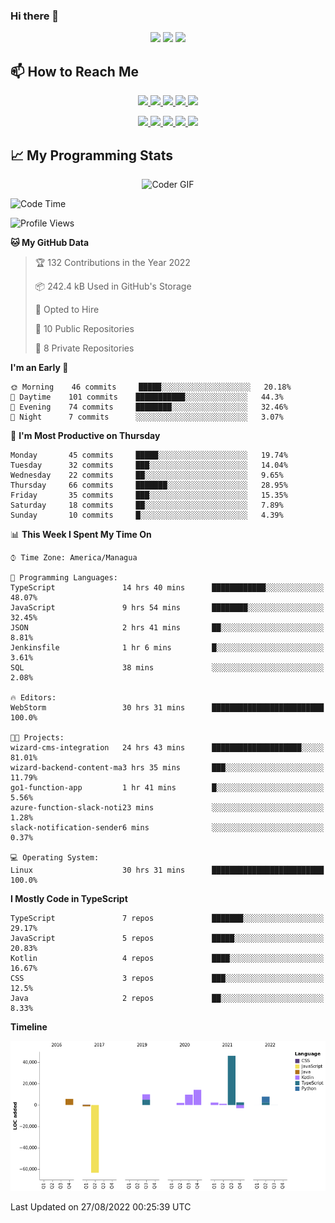 ### Hi there 👋

<!--
**DevKenny/DevKenny** is a ✨ _special_ ✨ repository because its `README.md` (this file) appears on your GitHub profile.

Here are some ideas to get you started:

- 🔭 I’m currently working on ...
- 🌱 I’m currently learning ...
- 👯 I’m looking to collaborate on ...
- 🤔 I’m looking for help with ...
- 💬 Ask me about ...
- 📫 How to reach me: ...
- 😄 Pronouns: ...
- ⚡ Fun fact: ...
-->

<p align = "center">
  <img src="https://github-readme-stats.vercel.app/api?username=DevKenny&count_private=true&show_icons=true&theme=graywhite&line_height=30&hide_border=true">
  <img src="https://github-readme-stats.vercel.app/api/top-langs/?username=DevKenny&hide=html,css&theme=graywhite&hide_border=true">
  <img src="https://github-profile-summary-cards.vercel.app/api/cards/profile-details?username=DevKenny&theme=vue">
</p>

## 📫 How to Reach Me

<p align="center">
 <a href="https://devkenny.github.io">
  <img src="https://img.shields.io/badge/DevKenny-%23206A5D.svg?&style=for-the-badge&logo=jquery&logoColor=white" />
 </a>

 <a href="https://www.linkedin.com/in/hreal92">
  <img src="https://img.shields.io/badge/connect-%230077B5.svg?&style=for-the-badge&logo=linkedin&logoColor=white" />
 </a>

 <a href="https://join.skype.com/invite/IQ6gVADlpBSM">
  <img src="https://img.shields.io/badge/chat-%2300AFF0.svg?&style=for-the-badge&logo=skype&logoColor=white" />
 </a>

 <a href="mailto:realherrold@gmail.com">
  <img src="https://img.shields.io/badge/email-%23C14438.svg?&style=for-the-badge&logo=Gmail&logoColor=white" />
 </a>

 <a href="https://wa.me/50589517503">
  <img src="https://img.shields.io/badge/Whatsapp-%2300BFA5.svg?&style=for-the-badge&logo=Whatsapp&logoColor=white" />
 </a>
</p>

<p align="center">
  <a href="#">
    <img src="https://badges.pufler.dev/visits/DevKenny/DevKenny?style=flat-square&color=green&logo=github">
  </a>
  <a href="#">
    <img src="https://badges.pufler.dev/years/DevKenny?style=flat-square&color=green&logo=github">
  </a>
  <a href="#">
    <img src="https://badges.pufler.dev/repos/DevKenny?style=flat-square&color=green&logo=github">
  </a>
  <a href="#">
    <img src="https://badges.pufler.dev/gists/DevKenny?style=flat-square&color=green&logo=github">
  </a>
  <a href="#">
    <img src="https://badges.pufler.dev/commits/monthly/DevKenny?style=flat-square&color=green&logo=github">
  </a>
</p>

## 📈 My Programming Stats

<p align="center">
 <img src="https://www.mygo.ge/uploads/blog/1584023795.jpg" alt="Coder GIF" style="max-width:500px">
</p>

<!--START_SECTION:waka-->
![Code Time](http://img.shields.io/badge/Code%20Time-4%2C198%20hrs%2044%20mins-blue)

![Profile Views](http://img.shields.io/badge/Profile%20Views-2-blue)

**🐱 My GitHub Data** 

> 🏆 132 Contributions in the Year 2022
 > 
> 📦 242.4 kB Used in GitHub's Storage 
 > 
> 💼 Opted to Hire
 > 
> 📜 10 Public Repositories 
 > 
> 🔑 8 Private Repositories  
 > 
**I'm an Early 🐤** 

```text
🌞 Morning    46 commits     █████░░░░░░░░░░░░░░░░░░░░   20.18% 
🌆 Daytime    101 commits    ███████████░░░░░░░░░░░░░░   44.3% 
🌃 Evening    74 commits     ████████░░░░░░░░░░░░░░░░░   32.46% 
🌙 Night      7 commits      ░░░░░░░░░░░░░░░░░░░░░░░░░   3.07%

```
📅 **I'm Most Productive on Thursday** 

```text
Monday       45 commits     █████░░░░░░░░░░░░░░░░░░░░   19.74% 
Tuesday      32 commits     ███░░░░░░░░░░░░░░░░░░░░░░   14.04% 
Wednesday    22 commits     ██░░░░░░░░░░░░░░░░░░░░░░░   9.65% 
Thursday     66 commits     ███████░░░░░░░░░░░░░░░░░░   28.95% 
Friday       35 commits     ███░░░░░░░░░░░░░░░░░░░░░░   15.35% 
Saturday     18 commits     ██░░░░░░░░░░░░░░░░░░░░░░░   7.89% 
Sunday       10 commits     █░░░░░░░░░░░░░░░░░░░░░░░░   4.39%

```


📊 **This Week I Spent My Time On** 

```text
⌚︎ Time Zone: America/Managua

💬 Programming Languages: 
TypeScript               14 hrs 40 mins      ████████████░░░░░░░░░░░░░   48.07% 
JavaScript               9 hrs 54 mins       ████████░░░░░░░░░░░░░░░░░   32.45% 
JSON                     2 hrs 41 mins       ██░░░░░░░░░░░░░░░░░░░░░░░   8.81% 
Jenkinsfile              1 hr 6 mins         █░░░░░░░░░░░░░░░░░░░░░░░░   3.61% 
SQL                      38 mins             ░░░░░░░░░░░░░░░░░░░░░░░░░   2.08%

🔥 Editors: 
WebStorm                 30 hrs 31 mins      █████████████████████████   100.0%

🐱‍💻 Projects: 
wizard-cms-integration   24 hrs 43 mins      ████████████████████░░░░░   81.01% 
wizard-backend-content-ma3 hrs 35 mins       ███░░░░░░░░░░░░░░░░░░░░░░   11.79% 
go1-function-app         1 hr 41 mins        █░░░░░░░░░░░░░░░░░░░░░░░░   5.56% 
azure-function-slack-noti23 mins             ░░░░░░░░░░░░░░░░░░░░░░░░░   1.28% 
slack-notification-sender6 mins              ░░░░░░░░░░░░░░░░░░░░░░░░░   0.37%

💻 Operating System: 
Linux                    30 hrs 31 mins      █████████████████████████   100.0%

```

**I Mostly Code in TypeScript** 

```text
TypeScript               7 repos             ███████░░░░░░░░░░░░░░░░░░   29.17% 
JavaScript               5 repos             █████░░░░░░░░░░░░░░░░░░░░   20.83% 
Kotlin                   4 repos             ████░░░░░░░░░░░░░░░░░░░░░   16.67% 
CSS                      3 repos             ███░░░░░░░░░░░░░░░░░░░░░░   12.5% 
Java                     2 repos             ██░░░░░░░░░░░░░░░░░░░░░░░   8.33%

```


**Timeline**

![Chart not found](https://raw.githubusercontent.com/DevKenny/DevKenny/main/charts/bar_graph.png) 


 Last Updated on 27/08/2022 00:25:39 UTC
<!--END_SECTION:waka-->
